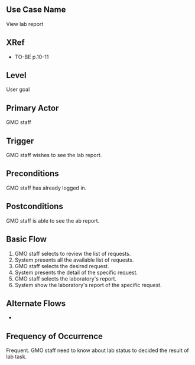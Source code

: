 Use Case Name
-------------
View lab report

XRef
----
* TO-BE p.10-11

Level
-----
User goal

Primary Actor
-------------
GMO staff

Trigger
-------
GMO staff wishes to see the lab report.

Preconditions
-------------
GMO staff has already logged in.

Postconditions
--------------
GMO staff is able to see the ab report.

Basic Flow
----------
1. GMO staff selects to review the list of requests.
2. System presents all the available list of requests.
3. GMO staff selects the desired request.
4. System presents the detail of the specific request.
5. GMO staff selects the laboratory's report.
6. System show the laboratory's report of the specific request.

Alternate Flows
---------------
-

Frequency of Occurrence
-----------------------
Frequent. GMO staff need to know about lab status to decided the result of lab task.